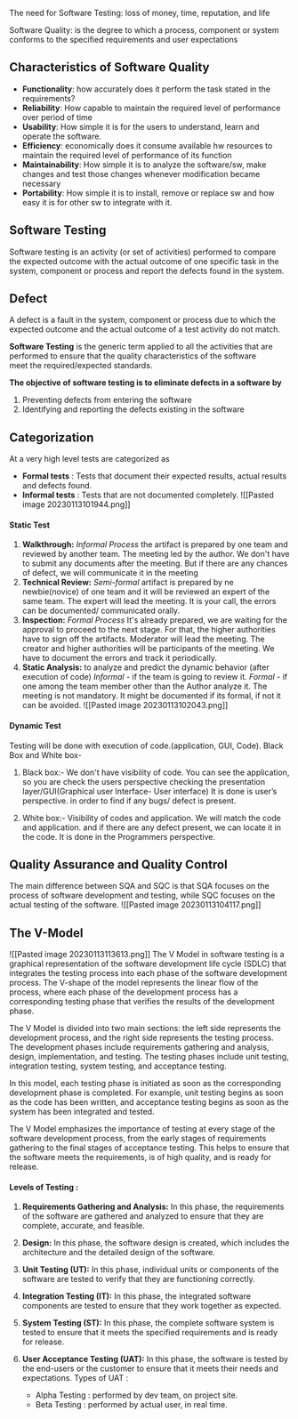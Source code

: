 
The need for Software Testing: loss of money, time, reputation, and life

Software Quality: is the degree to which a process, component or system conforms to the specified requirements and user expectations


## Characteristics of Software Quality

- **Functionality**: how accurately does it perform the task stated in the requirements?
- **Reliability**: How capable to maintain the required level of performance over period of time
- **Usability**: How simple it is for the users to understand, learn and operate the software.
- **Efficiency**: economically does it consume available hw resources to maintain the required level of performance of its function
- **Maintainability**:  How simple it is to analyze the software/sw, make changes and test those changes whenever modification became necessary
- **Portability**: How simple it is to install, remove or replace sw and how easy it is for other sw to integrate with it.


## Software Testing

Software testing is an activity (or set of activities) performed to compare the expected outcome with the actual outcome of one specific task in the system, component or process and report the defects found in the system.


## Defect
A defect is a fault in the system, component or process due to which the expected outcome and the actual outcome of a test activity do not match.  

**Software Testing** is the generic term applied to all the activities that are performed to ensure that the quality characteristics of the software meet the required/expected standards. 

**The objective of software testing is to eliminate defects in a software by**
1.  Preventing defects from entering the software
2.  Identifying and reporting the defects existing in the software


## Categorization
At a very high level tests are categorized as

-   **Formal tests** : Tests that document their expected results, actual results and defects found.
-   **Informal tests** : Tests that are not documented completely.
![[Pasted image 20230113101944.png]]

#### Static Test

1.  **Walkthrough:** *Informal Process* the artifact is prepared by one team and reviewed by another team. The meeting led by the author. We don't have to submit any documents after the meeting. But if there are any chances of defect, we will communicate it in the meeting
2.  **Technical Review:** *Semi-formal* artifact is prepared by ne newbie(novice) of one team and it will be reviewed an expert of the same team. The expert will lead the meeting. It is your call, the errors can be documented/ communicated orally.     
3.  **Inspection:** *Formal Process* It's already prepared, we are waiting for the approval to proceed to the next stage. For that, the higher authorities have to sign off the artifacts. Moderator will lead the meeting. The creator and higher authorities will be participants of the meeting. We have to document the errors and track it periodically.
4.  **Static Analysis:** to analyze and predict the dynamic behavior (after execution of code) *Informal* - if the team is going to review it. *Formal* - if one among the team member other than the Author analyze it. The meeting is not mandatory. It might be documented if its formal, if not it can be avoided.
![[Pasted image 20230113102043.png]]

#### Dynamic Test
Testing will be done with execution of code.(application, GUI, Code).
Black Box and White box-
1. Black box:-
 We don't have visibility of code. You can see the application, so you are check the users perspective checking the presentation layer/GUI(Graphical user Interface- User interface) It is done is user’s perspective. in order to find if any bugs/ defect is present.
   
2. White box:-
 Visibility of codes and application. We will match the code and application. and if there are any defect present, we can locate it in the code. It is done in the Programmers perspective.


## Quality Assurance and Quality Control

The main difference between SQA and SQC is that SQA focuses on the process of software development and testing, while SQC focuses on the actual testing of the software.
![[Pasted image 20230113104117.png]]


## The V-Model
![[Pasted image 20230113113613.png]]
The V Model in software testing is a graphical representation of the software development life cycle (SDLC) that integrates the testing process into each phase of the software development process. The V-shape of the model represents the linear flow of the process, where each phase of the development process has a corresponding testing phase that verifies the results of the development phase.

The V Model is divided into two main sections: the left side represents the development process, and the right side represents the testing process. The development phases include requirements gathering and analysis, design, implementation, and testing. The testing phases include unit testing, integration testing, system testing, and acceptance testing.

In this model, each testing phase is initiated as soon as the corresponding development phase is completed. For example, unit testing begins as soon as the code has been written, and acceptance testing begins as soon as the system has been integrated and tested.

The V Model emphasizes the importance of testing at every stage of the software development process, from the early stages of requirements gathering to the final stages of acceptance testing. This helps to ensure that the software meets the requirements, is of high quality, and is ready for release.

#### Levels of Testing :

1.  **Requirements Gathering and Analysis:** In this phase, the requirements of the software are gathered and analyzed to ensure that they are complete, accurate, and feasible.
    
2.  **Design:** In this phase, the software design is created, which includes the architecture and the detailed design of the software.
    
3.  **Unit Testing (UT):** In this phase, individual units or components of the software are tested to verify that they are functioning correctly.
    
4.  **Integration Testing (IT):** In this phase, the integrated software components are tested to ensure that they work together as expected.
    
5.  **System Testing (ST):** In this phase, the complete software system is tested to ensure that it meets the specified requirements and is ready for release.
    
6. **User Acceptance Testing (UAT):** In this phase, the software is tested by the end-users or the customer to ensure that it meets their needs and expectations.
	Types of UAT :
	- Alpha Testing : performed by dev team, on project site.
	- Beta Testing : performed by actual user, in real time.
